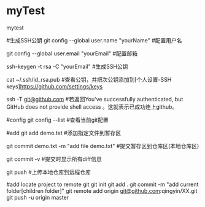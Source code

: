 # myTest
mytest

#生成SSH公钥
git config --global user.name "yourName" #配置用户名

git config --global user.email "yourEmail" #配置邮箱

ssh-keygen -t rsa -C "yourEmail" #生成SSH公钥

cat ~/.ssh/id_rsa.pub #查看公钥，并把次公钥添加到[个人设置-SSH keys]https://github.com/settings/keys

ssh -T git@github.com #若返回You've successfully authenticated, but GitHub does not provide shell access 。这就表示已成功连上github。 

#config
git config --list #查看当前git配置

#add
git add demo.txt #添加指定文件到暂存区

git commit demo.txt -m "add file demo.txt" #提交暂存区到仓库区(本地仓库区)

git commit -v #提交时显示所有diff信息

git push #上传本地仓库到远程仓库

#add locate project to remote git
git init
git add .
git commit -m "add current folder[children folder]"
git remote add origin git@github.com:qingyin/XX.git
git push -u origin master